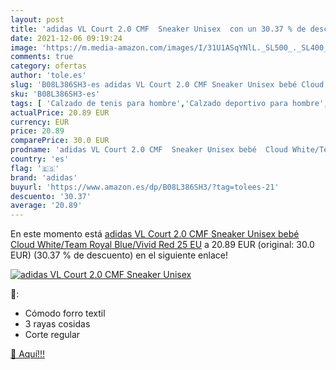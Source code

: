 ```yaml
---
layout: post
title: 'adidas VL Court 2.0 CMF  Sneaker Unisex  con un 30.37 % de descuento'
date: 2021-12-06 09:19:24
image: 'https://m.media-amazon.com/images/I/31U1ASqYNlL._SL500_._SL400_.jpg'
comments: true
category: ofertas
author: 'tole.es'
slug: 'B08L386SH3-es adidas VL Court 2.0 CMF Sneaker Unisex bebé Cloud...'
sku: 'B08L386SH3-es'
tags: [ 'Calzado de tenis para hombre','Calzado deportivo para hombre','Zapatillas casual para hombre','Zapatillas y calzado deportivo para hombre','Zapatos','Zapatos para hombre','Zapatos y complementos','adidas','bebé', ]
actualPrice: 20.89 EUR
currency: EUR
price: 20.89
comparePrice: 30.0 EUR
prodname: 'adidas VL Court 2.0 CMF  Sneaker Unisex bebé  Cloud White/Team Royal Blue/Vivid Red  25 EU'
country: 'es'
flag: '🇪🇸'
brand: 'adidas'
buyurl: 'https://www.amazon.es/dp/B08L386SH3/?tag=tolees-21'
descuento: '30.37'
average: '20.89'
---
```


En este momento está [adidas VL Court 2.0 CMF  Sneaker Unisex bebé  Cloud White/Team Royal Blue/Vivid Red  25 EU](https://www.amazon.es/dp/B08L386SH3/?tag=tolees-21) a 20.89 EUR (original: 30.0 EUR) (30.37 %  de descuento) en el siguiente enlace!

[![adidas VL Court 2.0 CMF  Sneaker Unisex ](https://m.media-amazon.com/images/I/31U1ASqYNlL._SL500_._SL400_.jpg)](https://www.amazon.es/dp/B08L386SH3/?tag=tolees-21)

🔎:

- Cómodo forro textil
- 3 rayas cosidas
- Corte regular

[🛒 Aquí!!!](https://www.amazon.es/dp/B08L386SH3/?tag=tolees-21)
